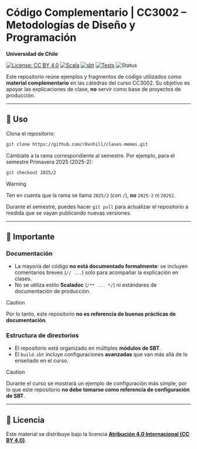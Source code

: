 # Código Complementario | CC3002 – Metodologías de Diseño y Programación

**Universidad de Chile**

[![License: CC BY 4.0](https://img.shields.io/badge/License-CC%20BY%204.0-lightgrey.svg)](https://creativecommons.org/licenses/by/4.0/)
[![Scala](https://img.shields.io/badge/Scala-3.7.2-red?logo=scala)](https://www.scala-lang.org)
[![sbt](https://img.shields.io/badge/build-sbt-blue)](https://www.scala-sbt.org)
[![Tests](https://img.shields.io/badge/tests-MUnit%20%7C%20JUnit-green)](https://scalameta.org/munit/)
![Status](https://img.shields.io/badge/status-educational-blueviolet)

Este repositorio reúne ejemplos y fragmentos de código utilizados como **material complementario** en las cátedras del curso CC3002.
Su objetivo es apoyar las explicaciones de clase, **no** servir como base de proyectos de producción.

---

## 🚀 Uso

Clona el repositorio:

```bash
git clone https://github.com/r8vnhill/clases-memes.git
```

Cámbiate a la rama correspondiente al semestre.
Por ejemplo, para el semestre Primavera 2025 (2025-2):

```bash
git checkout 2025/2
```

> [!WARNING]
> Ten en cuenta que la rama se llama `2025/2` (con `/`), **no** `2025-2` ni `20252`.

Durante el semestre, puedes hacer `git pull` para actualizar el repositorio a medida que se vayan publicando nuevas versiones.

---

## 📌 Importante

### Documentación

* La mayoría del código **no está documentado formalmente**: se incluyen comentarios breves (`// ...`) solo para acompañar la explicación en clases.
* No se utiliza estilo **Scaladoc** (`/** ... */`) ni estándares de documentación de producción.

> [!CAUTION]
> Por lo tanto, este repositorio **no es referencia de buenas prácticas de documentación**.

### Estructura de directorios

* El repositorio está organizado en múltiples **módulos de SBT**.
* El `build.sbt` incluye configuraciones **avanzadas** que van más allá de lo enseñado en el curso.

> [!CAUTION]
> Durante el curso se mostrará un ejemplo de configuración más simple, por lo que este repositorio **no debe tomarse como referencia de configuración de SBT**.

---

## 📖 Licencia

Este material se distribuye bajo la licencia **[Atribución 4.0 Internacional (CC BY 4.0)](https://creativecommons.org/licenses/by/4.0/deed.es)**.
